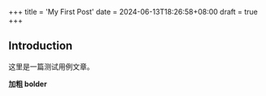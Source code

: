 +++
title = 'My First Post'
date = 2024-06-13T18:26:58+08:00
draft = true
+++


## Introduction

这里是一篇测试用例文章。

**加粗 bolder**
